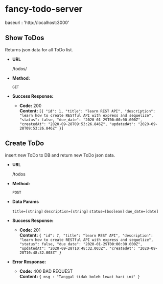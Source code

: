 # fancy-todo-server
baseurl : 'http://localhost:3000'

**Show ToDos**
----
  Returns json data for all ToDo list.

* **URL**

  /todos/

* **Method:**

  `GET`

* **Success Response:**

  * **Code:** 200 <br />
    **Content:** `[{
        "id": 1,
        "title": "learn REST API",
        "description": "learn how to create RESTful API with express and sequelize",
        "status": false,
        "due_date": "2020-01-29T00:00:00.000Z",
        "createdAt": "2020-09-28T09:53:26.846Z",
        "updatedAt": "2020-09-28T09:53:26.846Z"
    }]`


**Create ToDo**
----
  insert new ToDo to DB and return new ToDo json data.

* **URL**

  /todos

* **Method:**

  `POST`
  
* **Data Params**

  `title=[string]`
  `description=[string]`
  `status=[boolean]`
  `due_date=[date]`

* **Success Response:**

  * **Code:** 201 <br />
    **Content:** `{
    "id": 7,
    "title": "learn REST API",
    "description": "learn how to create RESTful API with express and sequelize",
    "status": false,
    "due_date": "2020-01-29T00:00:00.000Z",
    "updatedAt": "2020-09-28T10:48:32.003Z",
    "createdAt": "2020-09-28T10:48:32.003Z"
}`
 
* **Error Response:**

  * **Code:** 400 BAD REQUEST <br />
    **Content:** `{ msg : "Tanggal tidak boleh lewat hari ini" }`
